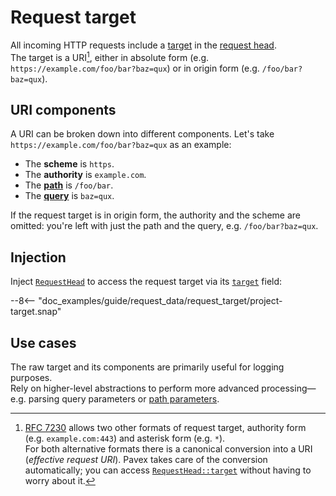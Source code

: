 # Request target

All incoming HTTP requests include a [target](https://datatracker.ietf.org/doc/html/rfc7230#section-5.3)
in the [request head](wire_data.md#requesthead).\
The target is a URI[^rfc], either in absolute form (e.g. `https://example.com/foo/bar?baz=qux`) or in
origin form (e.g. `/foo/bar?baz=qux`).

## URI components

A URI can be broken down into different components.
Let's take `https://example.com/foo/bar?baz=qux` as an example:

- The **scheme** is `https`.
- The **authority** is `example.com`.
- The [**path**](path/index.md) is `/foo/bar`.
- The [**query**](query/index.md) is `baz=qux`.

If the request target is in origin form, the authority and the scheme are omitted: you're left with just the path and the query,
e.g. `/foo/bar?baz=qux`.

## Injection

Inject [`RequestHead`][RequestHead] to access the request target via its [`target`][RequestHead::target] field:

--8<-- "doc_examples/guide/request_data/request_target/project-target.snap"

## Use cases

The raw target and its components are primarily useful for logging purposes.\
Rely on higher-level abstractions
to perform more advanced processing—e.g. parsing query parameters or [path parameters](path/path_parameters.md).

[^rfc]: [RFC 7230](https://datatracker.ietf.org/doc/html/rfc7230#section-5.3) allows two other formats of request target,
    authority form (e.g. `example.com:443`) and asterisk form (e.g. `*`).\
    For both alternative formats there is a canonical conversion into a URI (_effective request URI_).
    Pavex takes care of the conversion automatically; you can access [`RequestHead::target`][RequestHead::target]
    without having to worry about it.

[RequestHead]: /api_reference/pavex/request/struct.RequestHead.html
[RequestHead::target]: /api_reference/pavex/request/struct.RequestHead.html#structfield.target
